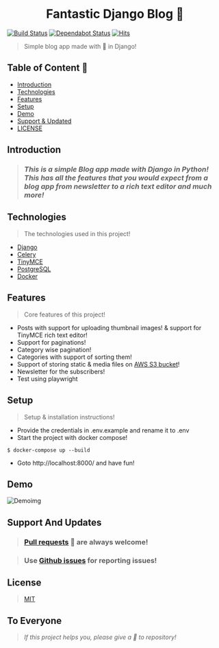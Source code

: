 <h1 align="center" >Fantastic Django Blog 👏</h1>

[![Build Status](https://travis-ci.com/kumaraditya303/Fantastic-Django-Blog.svg?token=Tp128txvcHsePdipY3xq&branch=master)](https://travis-ci.com/kumaraditya303/Fantastic-Django-Blog)
[![Dependabot Status](https://api.dependabot.com/badges/status?host=github&repo=kumaraditya303/Fantastic-Django-Blog&identifier=280406434)](https://dependabot.com)
[![Hits](https://hits.seeyoufarm.com/api/count/incr/badge.svg?url=https%3A%2F%2Fgithub.com%2Fkumaraditya303%2FFantastic-Django-Blog&count_bg=%2379C83D&title_bg=%23555555&icon=&icon_color=%23E7E7E7&title=hits&edge_flat=false)](https://hits.seeyoufarm.com)

> Simple blog app made with 💖 in Django!

## Table of Content 🎉

- [Introduction](#introduction)
- [Technologies](#technologies)
- [Features](#features)
- [Setup](#setup)
- [Demo](#demo)
- [Support & Updated](#support-and-updates)
- [LICENSE](#license)

## Introduction

> ### _*This is a simple Blog app made with Django in Python!* <br> This has all the features that you would expect from a blog app from newsletter to a rich text editor and much more!_

## Technologies

> The technologies used in this project!

- [Django](https://github.com/django/django.git)
- [Celery](https://github.com/celery/celery.git)
- [TinyMCE](https://github.com/aljosa/django-tinymce.git)
- [PostgreSQL](https://github.com/postgres/postgres.git)
- [Docker](https://github.com/docker)

## Features

> Core features of this project!

- Posts with support for uploading thumbnail images! & support for TinyMCE rich text editor!
- Support for paginations!
- Category wise pagination!
- Categories with support of sorting them!
- Support of storing static & media files on [AWS S3 bucket](https://aws.amazon.com/s3/)!
- Newsletter for the subscribers!
- Test using playwright

## Setup

> Setup & installation instructions!

- Provide the credentials in .env.example and rename it to .env
- Start the project with docker compose!

```
$ docker-compose up --build
```

- Goto http://localhost:8000/ and have fun!

## Demo

![Demoimg](demo.gif)

## Support And Updates

> ### [Pull requests](https://github.com/kumaraditya303/Fantastic-Django-Blog/pulls) 🙌 are always welcome!

> ### Use [Github issues](https://github.com/kumaraditya303/Fantastic-Django-Blog/issues) for reporting issues!

## License

> [MIT](/LICENSE.md)

## To Everyone

> _If this project helps you, please give a 🌟 to repository!_

